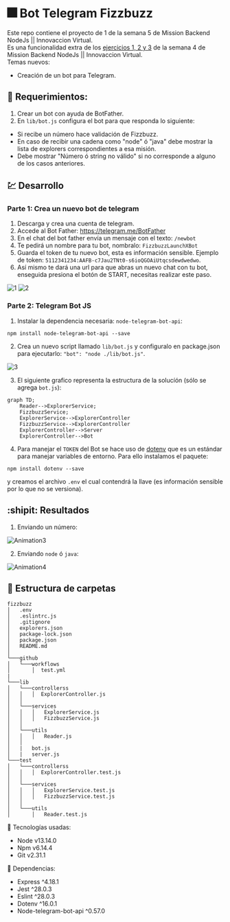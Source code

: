 # :fireworks: Bot Telegram Fizzbuzz

Este repo contiene el proyecto de 1 de la semana 5 de Mission Backend NodeJs || Innovaccion Virtual.  
Es una funcionalidad extra de los [ejercicios 1, 2 y 3](https://github.com/herr-code/fizzbuzz) de la semana 4 de Mission Backend NodeJs || Innovaccion Virtual.  
Temas nuevos:

- Creación de un bot para Telegram.

## :pushpin: Requerimientos:

1. Crear un bot con ayuda de BotFather.
2. En `lib/bot.js` configura el bot para que responda lo siguiente:
  - Si recibe un número hace validación de Fizzbuzz.
  - En caso de recibir una cadena como "node" ó "java" debe mostrar la lista de explorers correspondientes a esa misión.
  - Debe mostrar "Número ó string no válido" si no corresponde a alguno de los casos anteriores.

## :chart: Desarrollo

### Parte 1: Crea un nuevo bot de telegram

1. Descarga y crea una cuenta de telegram.
2. Accede al Bot Father: https://telegram.me/BotFather
3. En el chat del bot father envía un mensaje con el texto: `/newbot`
4. Te pedirá un nombre para tu bot, nombralo: `FizzbuzzLaunchXBot`
5. Guarda el token de tu nuevo bot, esta es información sensible. Ejemplo de token: `5112341234:AAFB-c7Jau2TNt0-s6ioQGOAiUtqcsdewdwedwo`.
6. Así mismo te dará una url para que abras un nuevo chat con tu bot, enseguida presiona el botón de START, necesitas realizar este paso.

![1](https://user-images.githubusercontent.com/61515833/169616365-31a0e6e7-cd3c-4c87-87dc-d2fa47cb0a04.png)
![2](https://user-images.githubusercontent.com/61515833/169616564-026c2c2e-3c41-4144-b2cf-7567592e5106.png)

### Parte 2: Telegram Bot JS

1. Instalar la dependencia necesaria: `node-telegram-bot-api`:

```
npm install node-telegram-bot-api --save
```
2. Crea un nuevo script llamado `lib/bot.js` y configuralo en package.json para ejecutarlo: `"bot": "node ./lib/bot.js"`.

![3](https://user-images.githubusercontent.com/61515833/169617296-20353a84-9581-400f-bda2-39bfa62ee4de.png)

3. El siguiente grafico representa la estructura de la solucíón (sólo se agrega `bot.js`):

```mermaid
graph TD;
    Reader-->ExplorerService;
    FizzbuzzService;
    ExplorerService-->ExplorerController
    FizzbuzzService-->ExplorerController
    ExplorerController-->Server
    ExplorerController-->Bot
```
4. Para manejar el `TOKEN` del Bot se hace uso de [dotenv](https://www.dotenv.org/) que es un estándar para manejar variables de entorno. Para ello instalamos el paquete:  

```
npm install dotenv --save
```
y creamos el archivo `.env` el cual contendrá la llave (es información sensible por lo que no se versiona).

## :shipit: Resultados

1. Enviando un número:

![Animation3](https://user-images.githubusercontent.com/61515833/169675749-e976912b-cdb1-4b6b-a3a2-c7ac4d5462db.gif)

2. Enviando `node` ó `java`:

![Animation4](https://user-images.githubusercontent.com/61515833/169675813-7a8a257f-2098-4c12-a644-c1f05290e441.gif)

## :open_file_folder: Estructura de carpetas

```
fizzbuzz
│   .env
│   .eslintrc.js
│   .gitignore
│   explorers.json
│   package-lock.json
│   package.json
│   README.md   
│
└───github
│   └───workflows
│       │  test.yml
|
└───lib
│   └───controllerss
│   │   │  ExplorerController.js
│   │
│   └───services
│   │   │   ExplorerService.js
│   │   │   FizzbuzzService.js
│   │
│   └───utils
│   │   │   Reader.js
│   │
│   |   bot.js
│   |   server.js
└───test
│   └───controllerss
│   │   │  ExplorerController.test.js
│   │
│   └───services
│   │   │   ExplorerService.test.js
│   │   │   FizzbuzzService.test.js
│   │
│   └───utils
│       │   Reader.test.js

```

:tanabata_tree: Tecnologías usadas:

- Node v13.14.0
- Npm v6.14.4
- Git v2.31.1

:mag_right: Dependencias:

- Express ^4.18.1
- Jest ^28.0.3
- Eslint ^28.0.3
- Dotenv ^16.0.1
- Node-telegram-bot-api ^0.57.0
